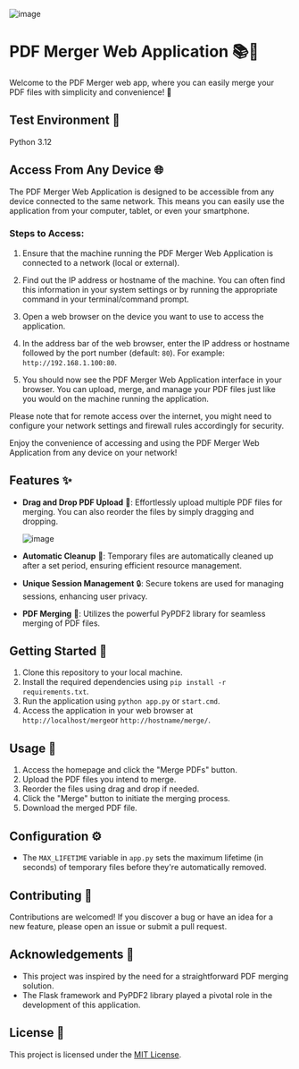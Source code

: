 ![image](https://github.com/lookmhen/combinepdf/assets/29670155/d8edfacb-e720-4e64-9686-450f3a379bd2)


# PDF Merger Web Application 📚🔗

Welcome to the PDF Merger web app, where you can easily merge your PDF files with simplicity and convenience! 🚀

## Test Environment 🧪
Python 3.12

## Access From Any Device 🌐

The PDF Merger Web Application is designed to be accessible from any device connected to the same network. This means you can easily use the application from your computer, tablet, or even your smartphone.

### Steps to Access:

1. Ensure that the machine running the PDF Merger Web Application is connected to a network (local or external).

2. Find out the IP address or hostname of the machine. You can often find this information in your system settings or by running the appropriate command in your terminal/command prompt.

3. Open a web browser on the device you want to use to access the application.

4. In the address bar of the web browser, enter the IP address or hostname followed by the port number (default: `80`). For example: `http://192.168.1.100:80`.

5. You should now see the PDF Merger Web Application interface in your browser. You can upload, merge, and manage your PDF files just like you would on the machine running the application.

Please note that for remote access over the internet, you might need to configure your network settings and firewall rules accordingly for security.

Enjoy the convenience of accessing and using the PDF Merger Web Application from any device on your network!


## Features ✨

- **Drag and Drop PDF Upload** 📂: Effortlessly upload multiple PDF files for merging. You can also reorder the files by simply dragging and dropping.
  
  ![image](https://github.com/lookmhen/combinepdf/assets/29670155/d60c912a-321d-4d50-8070-42204373f1a4)

- **Automatic Cleanup** 🧹: Temporary files are automatically cleaned up after a set period, ensuring efficient resource management.
- **Unique Session Management** 🔒: Secure tokens are used for managing sessions, enhancing user privacy.
- **PDF Merging** 📎: Utilizes the powerful PyPDF2 library for seamless merging of PDF files.

## Getting Started 🚀

1. Clone this repository to your local machine.
2. Install the required dependencies using `pip install -r requirements.txt`.
3. Run the application using `python app.py` or `start.cmd`.
4. Access the application in your web browser at `http://localhost/merge`or `http://hostname/merge/`.

## Usage 📝

1. Access the homepage and click the "Merge PDFs" button.
2. Upload the PDF files you intend to merge.
3. Reorder the files using drag and drop if needed.
4. Click the "Merge" button to initiate the merging process.
5. Download the merged PDF file.

## Configuration ⚙️

- The `MAX_LIFETIME` variable in `app.py` sets the maximum lifetime (in seconds) of temporary files before they're automatically removed.

## Contributing 🤝

Contributions are welcomed! If you discover a bug or have an idea for a new feature, please open an issue or submit a pull request.

## Acknowledgements 🙌

- This project was inspired by the need for a straightforward PDF merging solution.
- The Flask framework and PyPDF2 library played a pivotal role in the development of this application.

## License 📜

This project is licensed under the [MIT License](LICENSE).
